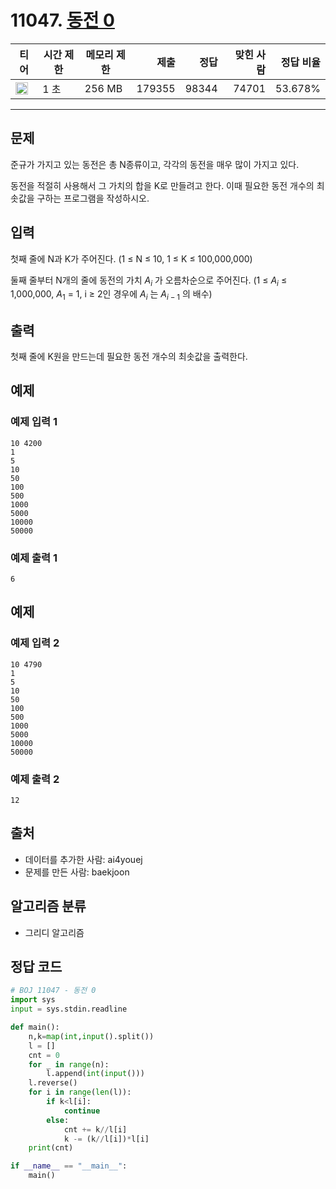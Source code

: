 # 11047. [동전 0](https://www.acmicpc.net/problem/11047)

| 티어 | 시간 제한 | 메모리 제한 | 제출 | 정답 | 맞힌 사람 | 정답 비율 |
|---|---|---|---:|---:|---:|---:|
| <img src="https://static.solved.ac/tier_small/7.svg" width="20px" /> | 1 초 | 256 MB | 179355 | 98344 | 74701 | 53.678% |

---

## 문제

준규가 가지고 있는 동전은 총 N종류이고, 각각의 동전을 매우 많이 가지고 있다.

동전을 적절히 사용해서 그 가치의 합을 K로 만들려고 한다. 이때 필요한 동전 개수의 최솟값을 구하는 프로그램을 작성하시오.

## 입력

첫째 줄에 N과 K가 주어진다. (1 ≤ N ≤ 10, 1 ≤ K ≤ 100,000,000)

둘째 줄부터 N개의 줄에 동전의 가치 $A_{i}$
가 오름차순으로 주어진다. (1 ≤ $A_{i}$
≤ 1,000,000, $A_{1}$ = 1, i ≥ 2인 경우에 $A_{i}$
는 $A_{i-1}$
의 배수)

## 출력

첫째 줄에 K원을 만드는데 필요한 동전 개수의 최솟값을 출력한다.

## 예제

### 예제 입력 1

```
10 4200
1
5
10
50
100
500
1000
5000
10000
50000
```

### 예제 출력 1

```
6
```

## 예제

### 예제 입력 2

```
10 4790
1
5
10
50
100
500
1000
5000
10000
50000
```

### 예제 출력 2

```
12
```

## 출처

- 데이터를 추가한 사람: ai4youej
- 문제를 만든 사람: baekjoon

## 알고리즘 분류

- 그리디 알고리즘

## 정답 코드

```python
# BOJ 11047 - 동전 0
import sys
input = sys.stdin.readline

def main():
    n,k=map(int,input().split())
    l = []
    cnt = 0
    for _ in range(n):
        l.append(int(input()))
    l.reverse()
    for i in range(len(l)):
        if k<l[i]:
            continue
        else:
            cnt += k//l[i]
            k -= (k//l[i])*l[i]
    print(cnt)

if __name__ == "__main__":
    main()

```
